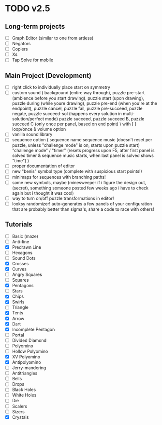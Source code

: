 # TODO v2.5
## Long-term projects
- [ ] Graph Editor (similar to one from artless)
- [ ] Negators
- [ ] Copiers
- [ ] Xs
- [ ] Tap Solve for mobile

## Main Project (Development)
- [ ] right click to individually place start on symmetry
- [ ] custom sound (
  background (entire way through), 
  puzzle pre-start (ambience before you start drawing), 
  puzzle start (upon drawing), 
  puzzle during (while youre drawing), 
  puzzle pre-end (when you're at the endpoint), 
  puzzle cancel, puzzle fail, puzzle pre-succeed, puzzle negate, puzzle succeed-sol (happens every solution in multi-solution/perfect mode)
  puzzle succeed, puzzle succeed B, puzzle succeed C (only once per panel, based on end point)
) with [ ] loop/once & volume option
- [ ] vanilla sound library
- [ ] sequence option (
  sequence name
  sequence music (doesn't reset per puzzle, unless "challenge mode" is on, starts upon puzzle start)
  "challenge mode" / "timer" (resets progress upon F5, after first panel is solved timer & sequence music starts, when last panel is solved shows "time")
)
- [ ] proper documentation of editor
- [ ] new "benis" symbol type (complete with suspicious start points!)
- [ ] minimaps for sequences with branching paths!
- [ ] some new symbols, maybe (minesweeper if i figure the design out, (secret), something someone posted few weeks ago i have to check again but i thought it was cool)
- [ ] way to turn on/off puzzle transformations in editor!
- [ ] looksy randomizer! auto-generates a few panels of your configuration that are probably better than sigma's, share a code to race with others!
## Tutorials
- [ ] Basic (maze)
- [ ] Anti-line
- [x] Predrawn Line
- [ ] Hexagons
- [ ] Sound Dots
- [x] Crosses
- [x] Curves
- [ ] Angry Squares
- [ ] Squares
- [x] Pentagons
- [ ] Stars
- [x] Chips
- [x] Swirls
- [ ] Triangle
- [x] Tents
- [x] Arrow
- [x] Dart
- [x] Incomplete Pentagon
- [ ] Portal
- [ ] Divided Diamond
- [ ] Polyomino
- [ ] Hollow Polyomino
- [x] XV Polyomino
- [x] Antipolyomino
- [ ] Jerry-mandering
- [ ] Antitriangles
- [ ] Bells
- [ ] Drops
- [ ] Black Holes
- [ ] White Holes
- [ ] Die
- [ ] Scalers
- [ ] Sizers
- [x] Crystals